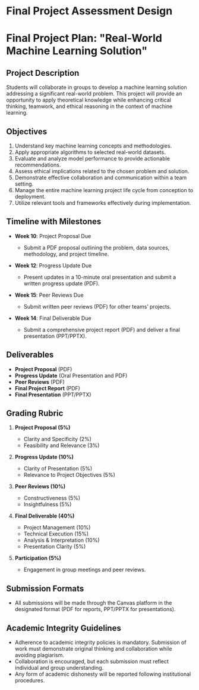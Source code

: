 Final Project Assessment Design
===============================

# Final Project Plan: "Real-World Machine Learning Solution"

## Project Description
Students will collaborate in groups to develop a machine learning solution addressing a significant real-world problem. This project will provide an opportunity to apply theoretical knowledge while enhancing critical thinking, teamwork, and ethical reasoning in the context of machine learning.

## Objectives
1. Understand key machine learning concepts and methodologies.
2. Apply appropriate algorithms to selected real-world datasets.
3. Evaluate and analyze model performance to provide actionable recommendations.
4. Assess ethical implications related to the chosen problem and solution.
5. Demonstrate effective collaboration and communication within a team setting.
6. Manage the entire machine learning project life cycle from conception to deployment.
7. Utilize relevant tools and frameworks effectively during implementation.

## Timeline with Milestones
- **Week 10**: Project Proposal Due
  - Submit a PDF proposal outlining the problem, data sources, methodology, and project timeline.
  
- **Week 12**: Progress Update Due
  - Present updates in a 10-minute oral presentation and submit a written progress update (PDF).

- **Week 15**: Peer Reviews Due
  - Submit written peer reviews (PDF) for other teams’ projects.

- **Week 14**: Final Deliverable Due
  - Submit a comprehensive project report (PDF) and deliver a final presentation (PPT/PPTX).

## Deliverables
- **Project Proposal** (PDF)
- **Progress Update** (Oral Presentation and PDF)
- **Peer Reviews** (PDF)
- **Final Project Report** (PDF)
- **Final Presentation** (PPT/PPTX)

## Grading Rubric
1. **Project Proposal (5%)**
   - Clarity and Specificity (2%)
   - Feasibility and Relevance (3%)

2. **Progress Update (10%)**
   - Clarity of Presentation (5%)
   - Relevance to Project Objectives (5%)

3. **Peer Reviews (10%)**
   - Constructiveness (5%)
   - Insightfulness (5%)

4. **Final Deliverable (40%)**
   - Project Management (10%)
   - Technical Execution (15%)
   - Analysis & Interpretation (10%)
   - Presentation Clarity (5%)

5. **Participation (5%)**
   - Engagement in group meetings and peer reviews.

## Submission Formats
- All submissions will be made through the Canvas platform in the designated format (PDF for reports, PPT/PPTX for presentations).

## Academic Integrity Guidelines
- Adherence to academic integrity policies is mandatory. Submission of work must demonstrate original thinking and collaboration while avoiding plagiarism.
- Collaboration is encouraged, but each submission must reflect individual and group understanding.
- Any form of academic dishonesty will be reported following institutional procedures.